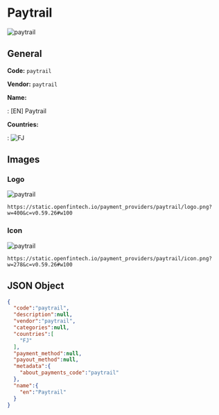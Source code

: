
# Paytrail 
![paytrail](https://static.openfintech.io/payment_providers/paytrail/logo.png?w=400&c=v0.59.26#w100)  

## General 
 
**Code:** `paytrail` 
 
**Vendor:** `paytrail` 
 
**Name:** 
 
:	[EN] Paytrail 
 
 
**Countries:** 
 
:	![FJ](https://cdnjs.cloudflare.com/ajax/libs/flag-icon-css/3.3.0/flags/4x3/fj.svg#w24)  

## Images 

### Logo 
 
![paytrail](https://static.openfintech.io/payment_providers/paytrail/logo.png?w=400&c=v0.59.26#w100)  

```
https://static.openfintech.io/payment_providers/paytrail/logo.png?w=400&c=v0.59.26#w100
```  

### Icon 
 
![paytrail](https://static.openfintech.io/payment_providers/paytrail/icon.png?w=278&c=v0.59.26#w100)  

```
https://static.openfintech.io/payment_providers/paytrail/icon.png?w=278&c=v0.59.26#w100
```  

## JSON Object 

```json
{
  "code":"paytrail",
  "description":null,
  "vendor":"paytrail",
  "categories":null,
  "countries":[
    "FJ"
  ],
  "payment_method":null,
  "payout_method":null,
  "metadata":{
    "about_payments_code":"paytrail"
  },
  "name":{
    "en":"Paytrail"
  }
}
```  
